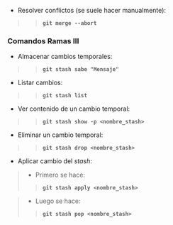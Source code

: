 * Resolver conflictos (se suele hacer manualmente):
>>**`git merge --abort`**

### Comandos Ramas III
* Almacenar cambios temporales:
>>**`git stash sabe "Mensaje"`**

* Listar cambios:
>>**`git stash list`**

* Ver contenido de un cambio temporal:  
>>**`git stash show -p <nombre_stash>`**

* Eliminar un cambio temporal:  
>>**`git stash drop <nombre_stash>`**

* Aplicar cambio del *stash*:
>	* Primero se hace:
>>**`git stash apply <nombre_stash>`**

>	* Luego se hace:
>>**`git stash pop <nombre_stash>`**  
